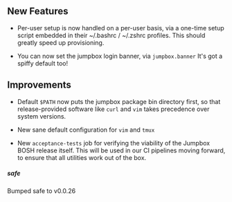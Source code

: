 ## New Features

- Per-user setup is now handled on a per-user basis, via a
  one-time setup script embedded in their ~/.bashrc / ~/.zshrc
  profiles.  This should greatly speed up provisioning.

- You can now set the jumpbox login banner, via `jumpbox.banner`
  It's got a spiffy default too!

## Improvements

- Default `$PATH` now puts the jumpbox package bin directory
  first, so that release-provided software like `curl` and `vim`
  takes precedence over system versions.

- New sane default configuration for `vim` and `tmux`

- New `acceptance-tests` job for verifying the viability of the
  Jumpbox BOSH release itself.  This will be used in our CI
  pipelines moving forward, to ensure that all utilities work
  out of the box.

##### safe
Bumped safe to v0.0.26
